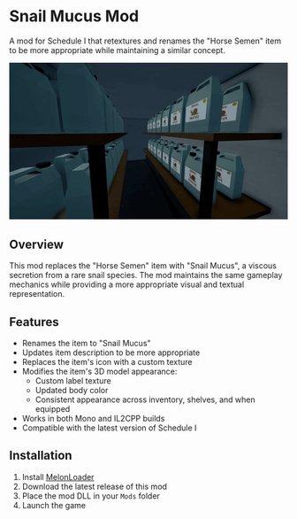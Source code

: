 # Snail Mucus Mod

A mod for Schedule I that retextures and renames the "Horse Semen" item to be more appropriate while maintaining a similar concept.

![preview.png](preview.png)

## Overview

This mod replaces the "Horse Semen" item with "Snail Mucus", a viscous secretion from a rare snail species. The mod maintains the same gameplay mechanics while providing a more appropriate visual and textual representation.

## Features

- Renames the item to "Snail Mucus"
- Updates item description to be more appropriate
- Replaces the item's icon with a custom texture
- Modifies the item's 3D model appearance:
  - Custom label texture
  - Updated body color
  - Consistent appearance across inventory, shelves, and when equipped
- Works in both Mono and IL2CPP builds
- Compatible with the latest version of Schedule I

## Installation

1. Install [MelonLoader](https://github.com/LavaGang/MelonLoader)
2. Download the latest release of this mod
3. Place the mod DLL in your `Mods` folder
4. Launch the game

